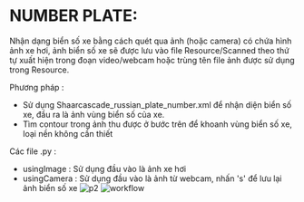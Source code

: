 # NUMBER PLATE:

Nhận dạng biển số xe bằng cách quét qua ảnh (hoặc camera) có chứa hình ảnh xe hơi, ảnh biển số xe sẽ được lưu vào file Resource/Scanned theo thứ tự xuất hiện trong đoạn video/webcam hoặc trùng tên file ảnh được sử dụng trong Resource.

Phương pháp :
- Sử dụng Shaarcascade_russian_plate_number.xml để nhận diện biển số xe, đầu ra là ảnh vùng biển số của xe.
- Tìm contour trong ảnh thu được ở bước trên để khoanh vùng biển số xe, loại nền không cần thiết

Các file .py :
- usingImage : Sử dụng đầu vào là ảnh xe hơi
- usingCamera : Sử dụng đầu vào là ảnh từ webcam, nhấn 's' để lưu lại ảnh biển số xe
![p2](https://user-images.githubusercontent.com/49630112/90391216-f1958880-e0b6-11ea-82ef-2fd2575ebdc2.jpg)
![workflow](https://user-images.githubusercontent.com/49630112/90391322-1f7acd00-e0b7-11ea-94cd-850c5400ba9a.jpg)
